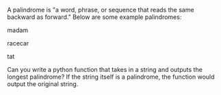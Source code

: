 A palindrome is "a word, phrase, or sequence that reads the same backward as forward." Below are some example palindromes:

    


    
madam
    
racecar
    
tat
    

    

    
    
 Can you write a python function that takes in a string and outputs the longest palindrome? If the string itself is a palindrome, the function would output the original string.